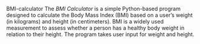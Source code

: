  BMI-calculator
 The *BMI Calculator* is a simple Python-based program designed to calculate the Body Mass Index (BMI) based on a user’s weight (in kilograms) and height (in centimeters). BMI is a widely used measurement to assess whether a person has a healthy body weight in relation to their height. The program takes user input for weight and height.

